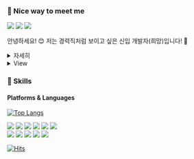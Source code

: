 ### 🤞 Nice way to meet me

<a href="https://velog.io/@mayone6063"><img src="https://img.shields.io/badge/Velog-20C997?style=flat-square&logo=Velog&logoColor=white"/></a>
<a href="mailto:mayone6063@kakao.com"><img src="https://img.shields.io/badge/mayone6063@kakao.com-FFCD00?style=flat-square&logo=Mail.Ru&logoColor=black"/></a>
<a href="https://www.instagram.com/99_jeongyeon/"><img src="https://img.shields.io/badge/@99_jeongyeon-E4405F?style=flat-square&logo=Instagram&logoColor=white"/></a>

안녕하세요! 😊 저는 경력직처럼 보이고 싶은 신입 개발자(희망)입니다! 🌟<br/>
<details>
    <summary>자세히</summary>

초등학교 때부터 코딩에 관심이 생겼고, 본격적인 코딩은 고등학교 때 시작했습니다! 💻<br/>
처음으로 시작한 프로젝트는 카카오 플러스 친구로 모교 급식 챗봇을 제작했습니다. 🍽️<br/>
대학교 1학년에는 기초적인 부분을 다듬었고 군대로 입대했습니다. 🫡<br/>
군대에서도 쉬지 않고 중대급 병역 관리 프로그램을 제작했습니다. 전역한 뒤에는 [디스코드 뮤직자막 봇](https://www.youtube.com/watch?v=KJWaL7X2tgU)을 제작하고,<br/>
3학년에는 졸업작품에 몰두했습니다. 🎨<br/>
졸업작품으로 두 개의 공모전에 나갔는데 게이미피케이션포럼상과 무려 대상(교육부 장관상)을 수상했습니다! 🏆<br/>
인터뷰도 나왔으니 [이곳](https://youtu.be/F6Y3wh4U-TE?t=501)을 클릭해서 한번 봐주세요~ 🎤<br/>
현재는 4학년(전공심화)이고, 또 멋진 졸업작품을 준비하고 있으니 기대해주세요! 🌈<br/>

</details>


<details>
    <summary>View</summary>
  
Hello! 😊 I am a hopeful junior developer who wants to look like an experienced professional! 🌟<br/>
I've been interested in coding since elementary school, and I started coding in earnest during high school! 💻<br/>
My first project was creating a school meal chatbot through Kakao Plus Friends for my alma mater. 🍽️<br/>
🎓 In my freshman year of college, I polished the basics and then joined the military. 🫡<br/>
Even in the military, I didn't stop and created a company-level military service management program. <br/>
After being discharged, I created a [Discord music subtitle bot](https://www.youtube.com/watch?v=KJWaL7X2tgU),<br/>
and in my junior year, I focused on my graduation project. 🎨
I participated in two competitions with my graduation project, winning both the Gamification Forum Award and the grand prize (Minister of Education Award)! 🏆<br/>
Check out my interview by clicking [here](https://youtu.be/F6Y3wh4U-TE?t=501)~ 🎤<br/>
Currently, I'm a senior (major-focused) and preparing another amazing graduation project, so please look forward to it! 🌈<br/>
</details>

### 💪 Skills
#### Platforms & Languages
[![Top Langs](https://github-readme-stats.vercel.app/api/top-langs/?username=MayoneJY&layout=compact)](https://github.com/anuraghazra/github-readme-stats)
<div>
<img src="https://img.shields.io/badge/Python-3776AB?style=flat-square&logo=Python&logoColor=white"/>
<img src="https://img.shields.io/badge/JavaScript-ffffff?style=flat-square&logo=Javascript&logoColor=F7DF1E"/>
<img src="https://img.shields.io/badge/Unity-000000?style=flat-square&logo=Unity&logoColor=white"/>
<img src="https://img.shields.io/badge/Arduino-00979D?style=flat-square&logo=Arduino&logoColor=white"/>
<img src="https://img.shields.io/badge/Android-3DDC84?style=flat-square&logo=Android&logoColor=white"/>
<img src="https://img.shields.io/badge/Figma-F24E1E?style=flat-square&logo=Figma&logoColor=white"/>
</div>
<div>
<img src="https://img.shields.io/badge/Notion-000000?style=flat-square&logo=Notion&logoColor=white"/>
<img src="https://img.shields.io/badge/Java-FF7800?style=flat-square&logoColor=white"/>
<img src="https://img.shields.io/badge/Linux-FCC624?style=flat-square&logo=Linux&logoColor=black"/>
<img src="https://img.shields.io/badge/Photoshop-31A8FF?style=flat-square&logo=Adobe Photoshop&logoColor=white"/>
<img src="https://img.shields.io/badge/After Effects-9999FF?style=flat-square&logo=Adobe After Effects&logoColor=white"/>
</div>

[![Hits](https://hits.seeyoufarm.com/api/count/incr/badge.svg?url=https%3A%2F%2Fgithub.com%2FMayoneJY%2F&count_bg=%233C93A6&title_bg=%234350A2&icon=&icon_color=%23E7E7E7&title=hits&edge_flat=false)](https://hits.seeyoufarm.com)
